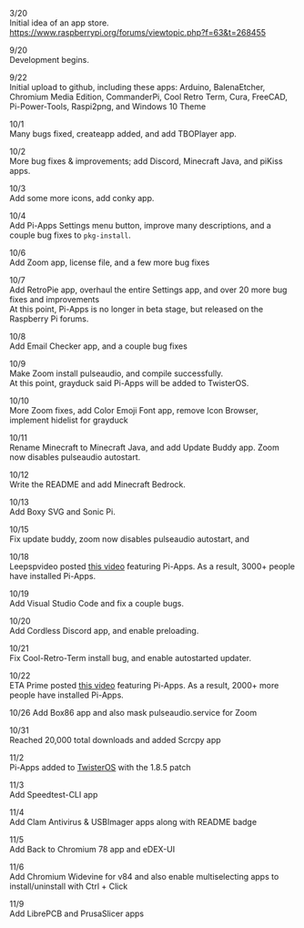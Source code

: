 3/20  
Initial idea of an app store. https://www.raspberrypi.org/forums/viewtopic.php?f=63&t=268455  
  
9/20  
Development begins.  
  
9/22  
Initial upload to github, including these apps: Arduino, BalenaEtcher, Chromium Media Edition, CommanderPi, Cool Retro Term, Cura, FreeCAD, Pi-Power-Tools, Raspi2png, and Windows 10 Theme  
  
10/1  
Many bugs fixed, createapp added, and add TBOPlayer app.  
  
10/2  
More bug fixes & improvements; add Discord, Minecraft Java, and piKiss apps.  
  
10/3  
Add some more icons, add conky app.  
  
10/4  
Add Pi-Apps Settings menu button, improve many descriptions, and a couple bug fixes to `pkg-install`.  
  
10/6  
Add Zoom app, license file, and a few more bug fixes  
  
10/7  
Add RetroPie app, overhaul the entire Settings app, and over 20 more bug fixes and improvements  
At this point, Pi-Apps is no longer in beta stage, but released on the Raspberry Pi forums.  
  
10/8  
Add Email Checker app, and a couple bug fixes  
  
10/9  
Make Zoom install pulseaudio, and compile successfully.   
At this point, grayduck said Pi-Apps will be added to TwisterOS.  
  
10/10  
More Zoom fixes, add Color Emoji Font app, remove Icon Browser, implement hidelist for grayduck  
  
10/11  
Rename Minecraft to Minecraft Java, and add Update Buddy app. Zoom now disables pulseaudio autostart.  
  
10/12  
Write the README and add Minecraft Bedrock.  
  
10/13  
Add Boxy SVG and Sonic Pi.  
  
10/15  
Fix update buddy, zoom now disables pulseaudio autostart, and   
  
10/18  
Leepspvideo posted [this video](https://www.youtube.com/watch?v=zxyWQ3FV98I) featuring Pi-Apps. As a result, 3000+ people have installed Pi-Apps.  
  
10/19  
Add Visual Studio Code and fix a couple bugs.  
  
10/20  
Add Cordless Discord app, and enable preloading.  
  
10/21  
Fix Cool-Retro-Term install bug, and enable autostarted updater.  

10/22  
ETA Prime posted [this video](https://www.youtube.com/watch?v=oqNWJ52DLes) featuring Pi-Apps. As a result, 2000+ more people have installed Pi-Apps.  

10/26
Add Box86 app and also mask pulseaudio.service for Zoom

10/31  
Reached 20,000 total downloads and added Scrcpy app

11/2  
Pi-Apps added to [TwisterOS](https://twisteros.com/) with the 1.8.5 patch

11/3  
Add Speedtest-CLI app  

11/4  
Add Clam Antivirus & USBImager apps along with README badge  

11/5  
Add Back to Chromium 78 app and eDEX-UI  

11/6  
Add Chromium Widevine for v84 and also enable multiselecting apps to install/uninstall with Ctrl + Click  

11/9  
Add LibrePCB and PrusaSlicer apps  
